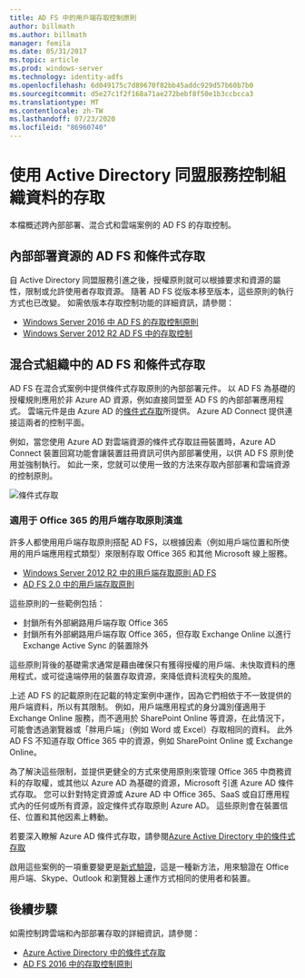 ```yaml
---
title: AD FS 中的用戶端存取控制原則
author: billmath
ms.author: billmath
manager: femila
ms.date: 05/31/2017
ms.topic: article
ms.prod: windows-server
ms.technology: identity-adfs
ms.openlocfilehash: 6d049175c7d89670f82bb45addc929d57b60b7b0
ms.sourcegitcommit: d5e27c1f2f168a71ae272bebf8f50e1b3ccbcca3
ms.translationtype: MT
ms.contentlocale: zh-TW
ms.lasthandoff: 07/23/2020
ms.locfileid: "86960740"
---
```

# <a name="controlling-access-to-organizational-data-with-active-directory-federation-services"></a>使用 Active Directory 同盟服務控制組織資料的存取

本檔概述跨內部部署、混合式和雲端案例的 AD FS 的存取控制。  

## <a name="ad-fs-and-conditional-access-to-on-premises-resources"></a>內部部署資源的 AD FS 和條件式存取 
自 Active Directory 同盟服務引進之後，授權原則就可以根據要求和資源的屬性，限制或允許使用者存取資源。  隨著 AD FS 從版本移至版本，這些原則的執行方式也已改變。  如需依版本存取控制功能的詳細資訊，請參閱：
- [Windows Server 2016 中 AD FS 的存取控制原則](Access-Control-Policies-in-AD-FS.md)
- [Windows Server 2012 R2 AD FS 中的存取控制](Manage-Risk-with-Conditional-Access-Control.md)


## <a name="ad-fs-and-conditional-access-in-a-hybrid-organization"></a>混合式組織中的 AD FS 和條件式存取  

AD FS 在混合式案例中提供條件式存取原則的內部部署元件。 以 AD FS 為基礎的授權規則應用於非 Azure AD 資源，例如直接同盟至 AD FS 的內部部署應用程式。  雲端元件是由 Azure AD 的[條件式存取](/azure/active-directory/active-directory-conditional-access)所提供。  Azure AD Connect 提供連接這兩者的控制平面。

例如，當您使用 Azure AD 對雲端資源的條件式存取註冊裝置時，Azure AD Connect 裝置回寫功能會讓裝置註冊資訊可供內部部署使用，以供 AD FS 原則使用並強制執行。  如此一來，您就可以使用一致的方法來存取內部部署和雲端資源的控制原則。  

![條件式存取](../deployment/media/Plan-Device-based-Conditional-Access-on-Premises/ADFS_ITPRO4.png)  


### <a name="the-evolution-of-client-access-policies-for-office-365"></a>適用于 Office 365 的用戶端存取原則演進
許多人都使用用戶端存取原則搭配 AD FS，以根據因素（例如用戶端位置和所使用的用戶端應用程式類型）來限制存取 Office 365 和其他 Microsoft 線上服務。  
- [Windows Server 2012 R2 中的用戶端存取原則 AD FS](Access-Control-Policies-W2K12.md)
- [AD FS 2.0 中的用戶端存取原則](Access-Control-Policies-in-AD-FS-2.md)

這些原則的一些範例包括：
- 封鎖所有外部網路用戶端存取 Office 365
- 封鎖所有外部網路用戶端存取 Office 365，但存取 Exchange Online 以進行 Exchange Active Sync 的裝置除外

這些原則背後的基礎需求通常是藉由確保只有獲得授權的用戶端、未快取資料的應用程式，或可從遠端停用的裝置存取資源，來降低資料流程失的風險。

上述 AD FS 的記載原則在記載的特定案例中運作，因為它們相依于不一致提供的用戶端資料，所以有其限制。  例如，用戶端應用程式的身分識別僅適用于 Exchange Online 服務，而不適用於 SharePoint Online 等資源，在此情況下，可能會透過瀏覽器或「胖用戶端」（例如 Word 或 Excel）存取相同的資料。  此外 AD FS 不知道存取 Office 365 中的資源，例如 SharePoint Online 或 Exchange Online。

為了解決這些限制，並提供更健全的方式來使用原則來管理 Office 365 中商務資料的存取權，或其他以 Azure AD 為基礎的資源，Microsoft 引進 Azure AD 條件式存取。  您可以針對特定資源或 Azure AD 中 Office 365、SaaS 或自訂應用程式內的任何或所有資源，設定條件式存取原則 Azure AD。  這些原則會在裝置信任、位置和其他因素上轉動。

若要深入瞭解 Azure AD 條件式存取，請參閱[Azure Active Directory 中的條件式存取](/azure/active-directory/active-directory-conditional-access)

啟用這些案例的一項重要變更是[新式驗證](https://blogs.office.com/2015/11/19/updated-office-365-modern-authentication-public-preview/)，這是一種新方法，用來驗證在 Office 用戶端、Skype、Outlook 和瀏覽器上運作方式相同的使用者和裝置。

## <a name="next-steps"></a>後續步驟
如需控制跨雲端和內部部署存取的詳細資訊，請參閱：

- [Azure Active Directory 中的條件式存取](/azure/active-directory/active-directory-conditional-access)
- [AD FS 2016 中的存取控制原則](Access-Control-Policies-in-AD-FS.md)
